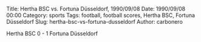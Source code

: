 Title: Hertha BSC vs. Fortuna Düsseldorf, 1990/09/08
Date: 1990/09/08 00:00
Category: sports
Tags: football, football scores, Hertha BSC, Fortuna Düsseldorf
Slug: hertha-bsc-vs-fortuna-dusseldorf
Author: carbonero


Hertha BSC 0 - 1 Fortuna Düsseldorf
